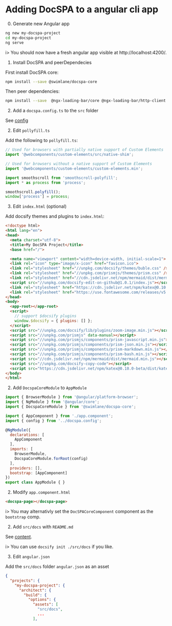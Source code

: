 # Adding DocSPA to a angular cli app

0. Generate new Angular app

```sh
ng new my-docspa-project
cd my-docspa-project
ng serve
```

i> You should now have a fresh angular app visible at http://localhost:4200/.

1. Install DocSPA and peerDependecies

First install DocSPA core:

```sh
npm install --save @swimlane/docspa-core
```

Then peer dependencies:

```sh
npm install --save  @ngx-loading-bar/core @ngx-loading-bar/http-client @angular/elements unified remark-parse remark-html ngx-logger parse-numeric-range mdast-util-to-string quick-lru vfile vfile-reporter url-resolve deepmerge path process smoothscroll-polyfill @stackblitz/sdk @webcomponents/custom-elements mdast-util-toc remark-shortcodes remark-stringify @rigor789/remark-autolink-headings remark-attr remark-frontmatter remark-gemoji-to-emoji remark-html-emoji-image remark-html-katex remark-math remark-parse-yaml remark-slug remark-custom-blocks github-slugger 
```

2) Add a `docspa.config.ts` to the `src` folder

See [config](config)

2) Edit `pollyfill.ts`

Add the following to `pollyfill.ts`:

```typescript
// Used for browsers with partially native support of Custom Elements
import '@webcomponents/custom-elements/src/native-shim';

// Used for browsers without a native support of Custom Elements
import '@webcomponents/custom-elements/custom-elements.min';

import smoothscroll from 'smoothscroll-polyfill';
import * as process from 'process';

smoothscroll.polyfill();
window['process'] = process;
```

3) Edit `index.html` (optional)

Add docsify themes and plugins to `index.html`:

```html { mark="10-15,21,23-31" }
<!doctype html>
<html lang="en">
<head>
  <meta charset="utf-8">
  <title>My DocSPA Project</title>
  <base href="/">

  <meta name="viewport" content="width=device-width, initial-scale=1">
  <link rel="icon" type="image/x-icon" href="favicon.ico">
  <link rel="stylesheet" href="//unpkg.com/docsify/themes/buble.css" />
  <link rel="stylesheet" href="//unpkg.com/prismjs/themes/prism.css" />
  <link rel="stylesheet" href="//cdn.jsdelivr.net/npm/mermaid/dist/mermaid.min.css">
  <script src="//unpkg.com/docsify-edit-on-github@1.0.1/index.js"></script>
  <link rel="stylesheet" href="https://cdn.jsdelivr.net/npm/katex@0.10.0-beta/dist/katex.min.css" integrity="sha384-9tPv11A+glH/on/wEu99NVwDPwkMQESOocs/ZGXPoIiLE8MU/qkqUcZ3zzL+6DuH" crossorigin="anonymous">
  <link rel="stylesheet" href="https://use.fontawesome.com/releases/v5.1.0/css/all.css" integrity="sha384-lKuwvrZot6UHsBSfcMvOkWwlCMgc0TaWr+30HWe3a4ltaBwTZhyTEggF5tJv8tbt" crossorigin="anonymous">
</head>
<body>
  <app-root></app-root>
  <script>
    // support $docsify plugins
    window.$docsify = { plugins: [] };
  </script>
  <script src="//unpkg.com/docsify/lib/plugins/zoom-image.min.js"></script>
  <script src="//unpkg.com/prismjs" data-manual></script>
  <script src="//unpkg.com/prismjs/components/prism-javascript.min.js"></script>
  <script src="//unpkg.com/prismjs/components/prism-json.min.js"></script>
  <script src="//unpkg.com/prismjs/components/prism-markdown.min.js"></script>
  <script src="//unpkg.com/prismjs/components/prism-bash.min.js"></script>
  <script src="//cdn.jsdelivr.net/npm/mermaid/dist/mermaid.min.js"></script>
  <script src="//unpkg.com/docsify-copy-code"></script>
  <script src="https://cdn.jsdelivr.net/npm/katex@0.10.0-beta/dist/katex.min.js" integrity="sha384-U8Vrjwb8fuHMt6ewaCy8uqeUXv4oitYACKdB0VziCerzt011iQ/0TqlSlv8MReCm" crossorigin="anonymous"></script>
</body>
</html>
```

2) Add `DocspaCoreModule` to `AppModule`

```js { mark="3,13" }
import { BrowserModule } from '@angular/platform-browser';
import { NgModule } from '@angular/core';
import { DocspaCoreModule } from '@swimlane/docspa-core';

import { AppComponent } from './app.component';
import { config } from '../docspa.config';

@NgModule({
  declarations: [
    AppComponent
  ],
  imports: [
    BrowserModule,
    DocspaCoreModule.forRoot(config)
  ],
  providers: [],
  bootstrap: [AppComponent]
})
export class AppModule { }
```

2) Modify `app.component.html`

```html
<docspa-page></docspa-page>
```

i> You may alternativly set the `DocSPACoreComponent` component as the `bootstrap` comp.

2) Add `src/docs` with `README.md`

See [content](content).

i> You can use `docsify init ./src/docs` if you like.

3) Edit `angular.json`

Add the `src/docs` folder `angular.json` as an asset

```json { mark="8" }
{
  "projects": {
    "my-docspa-project": {
      "architect": {
        "build": {
          "options": {
            "assets": [
              "src/docs",
              ...
            ],
```


